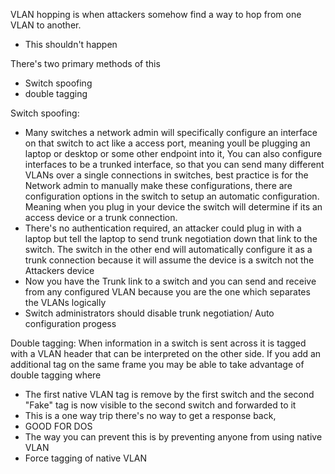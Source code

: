 
VLAN hopping is when attackers somehow find a way to hop from one VLAN to another. 
- This shouldn't happen




There's two primary methods of this
- Switch spoofing 
- double tagging 








Switch spoofing:
- Many switches a network admin will specifically configure an interface on that switch to act like a access port, meaning youll be plugging an laptop or desktop or some other endpoint into it, You can also configure interfaces to be a trunked interface, so that you can send many different VLANs over a single connections in switches, best practice is for the Network admin to manually make these configurations, there are configuration options in the switch to setup an automatic configuration. Meaning when you plug in your device the switch will determine if its an access device or a trunk connection. 
- There's no authentication required, an attacker could plug in with a laptop but tell the laptop to send trunk negotiation down that link to the switch. The switch in the other end will automatically configure it as a trunk connection because it will assume the device is a switch not the Attackers device
- Now you have the Trunk link to a switch and you can send and receive from any configured VLAN because you are the one which separates the VLANs logically
- Switch administrators should disable trunk negotiation/ Auto configuration progess





Double tagging:
When information in a switch is sent across it is tagged with a VLAN header that can be interpreted on the other side. If you add an additional tag on the same frame you may be able to take advantage of double tagging where 
- The first native VLAN tag is remove by the first switch and the second "Fake" tag is now visible to the second switch and forwarded to it 
- This is a one way trip there's no way to get a response back, 
- GOOD FOR DOS
- The way you can prevent this is by preventing anyone from using native VLAN 
- Force tagging of native VLAN 